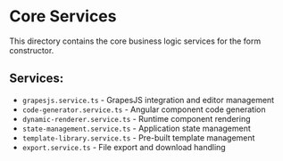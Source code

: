 # Core Services

This directory contains the core business logic services for the form constructor.

## Services:
- `grapesjs.service.ts` - GrapesJS integration and editor management
- `code-generator.service.ts` - Angular component code generation
- `dynamic-renderer.service.ts` - Runtime component rendering
- `state-management.service.ts` - Application state management
- `template-library.service.ts` - Pre-built template management
- `export.service.ts` - File export and download handling